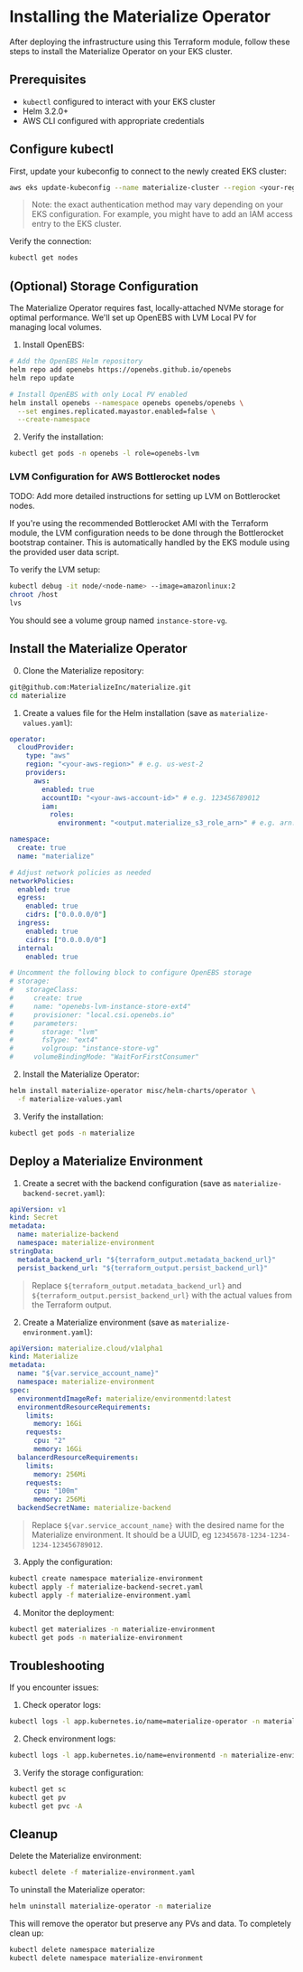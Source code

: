 # Installing the Materialize Operator

After deploying the infrastructure using this Terraform module, follow these steps to install the Materialize Operator on your EKS cluster.

## Prerequisites

- `kubectl` configured to interact with your EKS cluster
- Helm 3.2.0+
- AWS CLI configured with appropriate credentials

## Configure kubectl

First, update your kubeconfig to connect to the newly created EKS cluster:

```bash
aws eks update-kubeconfig --name materialize-cluster --region <your-region>
```

> Note: the exact authentication method may vary depending on your EKS configuration. For example, you might have to add an IAM access entry to the EKS cluster.

Verify the connection:

```bash
kubectl get nodes
```

## (Optional) Storage Configuration

The Materialize Operator requires fast, locally-attached NVMe storage for optimal performance. We'll set up OpenEBS with LVM Local PV for managing local volumes.

1. Install OpenEBS:
```bash
# Add the OpenEBS Helm repository
helm repo add openebs https://openebs.github.io/openebs
helm repo update

# Install OpenEBS with only Local PV enabled
helm install openebs --namespace openebs openebs/openebs \
  --set engines.replicated.mayastor.enabled=false \
  --create-namespace
```

2. Verify the installation:
```bash
kubectl get pods -n openebs -l role=openebs-lvm
```

### LVM Configuration for AWS Bottlerocket nodes

TODO: Add more detailed instructions for setting up LVM on Bottlerocket nodes.

If you're using the recommended Bottlerocket AMI with the Terraform module, the LVM configuration needs to be done through the Bottlerocket bootstrap container. This is automatically handled by the EKS module using the provided user data script.

To verify the LVM setup:
```bash
kubectl debug -it node/<node-name> --image=amazonlinux:2
chroot /host
lvs
```

You should see a volume group named `instance-store-vg`.

## Install the Materialize Operator

0. Clone the Materialize repository:
```bash
git@github.com:MaterializeInc/materialize.git
cd materialize
```

1. Create a values file for the Helm installation (save as `materialize-values.yaml`):
```yaml
operator:
  cloudProvider:
    type: "aws"
    region: "<your-aws-region>" # e.g. us-west-2
    providers:
      aws:
        enabled: true
        accountID: "<your-aws-account-id>" # e.g. 123456789012
        iam:
          roles:
            environment: "<output.materialize_s3_role_arn>" # e.g. arn:aws:iam::123456789012:role/materialize-s3-role

namespace:
  create: true
  name: "materialize"

# Adjust network policies as needed
networkPolicies:
  enabled: true
  egress:
    enabled: true
    cidrs: ["0.0.0.0/0"]
  ingress:
    enabled: true
    cidrs: ["0.0.0.0/0"]
  internal:
    enabled: true

# Uncomment the following block to configure OpenEBS storage
# storage:
#   storageClass:
#     create: true
#     name: "openebs-lvm-instance-store-ext4"
#     provisioner: "local.csi.openebs.io"
#     parameters:
#       storage: "lvm"
#       fsType: "ext4"
#       volgroup: "instance-store-vg"
#     volumeBindingMode: "WaitForFirstConsumer"
```

2. Install the Materialize Operator:
```bash
helm install materialize-operator misc/helm-charts/operator \
  -f materialize-values.yaml
```

3. Verify the installation:
```bash
kubectl get pods -n materialize
```

## Deploy a Materialize Environment

1. Create a secret with the backend configuration (save as `materialize-backend-secret.yaml`):
```yaml
apiVersion: v1
kind: Secret
metadata:
  name: materialize-backend
  namespace: materialize-environment
stringData:
  metadata_backend_url: "${terraform_output.metadata_backend_url}"
  persist_backend_url: "${terraform_output.persist_backend_url}"
```

> Replace `${terraform_output.metadata_backend_url}` and `${terraform_output.persist_backend_url}` with the actual values from the Terraform output.

2. Create a Materialize environment (save as `materialize-environment.yaml`):
```yaml
apiVersion: materialize.cloud/v1alpha1
kind: Materialize
metadata:
  name: "${var.service_account_name}"
  namespace: materialize-environment
spec:
  environmentdImageRef: materialize/environmentd:latest
  environmentdResourceRequirements:
    limits:
      memory: 16Gi
    requests:
      cpu: "2"
      memory: 16Gi
  balancerdResourceRequirements:
    limits:
      memory: 256Mi
    requests:
      cpu: "100m"
      memory: 256Mi
  backendSecretName: materialize-backend
```

> Replace `${var.service_account_name}` with the desired name for the Materialize environment. It should be a UUID, eg `12345678-1234-1234-1234-123456789012`.

3. Apply the configuration:
```bash
kubectl create namespace materialize-environment
kubectl apply -f materialize-backend-secret.yaml
kubectl apply -f materialize-environment.yaml
```

4. Monitor the deployment:
```bash
kubectl get materializes -n materialize-environment
kubectl get pods -n materialize-environment
```

## Troubleshooting

If you encounter issues:

1. Check operator logs:
```bash
kubectl logs -l app.kubernetes.io/name=materialize-operator -n materialize
```

2. Check environment logs:
```bash
kubectl logs -l app.kubernetes.io/name=environmentd -n materialize-environment
```

3. Verify the storage configuration:
```bash
kubectl get sc
kubectl get pv
kubectl get pvc -A
```

## Cleanup

Delete the Materialize environment:
```bash
kubectl delete -f materialize-environment.yaml
```

To uninstall the Materialize operator:
```bash
helm uninstall materialize-operator -n materialize
```

This will remove the operator but preserve any PVs and data. To completely clean up:
```bash
kubectl delete namespace materialize
kubectl delete namespace materialize-environment
```
